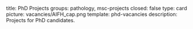 title: PhD Projects 
groups: pathology, msc-projects
closed: false
type: card
picture: vacancies/AIFH_cap.png
template: phd-vacancies 
description: Projects for PhD candidates.
